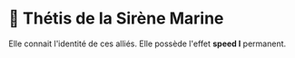 # 🌊 Thétis de la Sirène Marine

Elle connait l'identité de ces alliés.                                                                                                 Elle possède l'effet **speed I** permanent.           &#x20;
